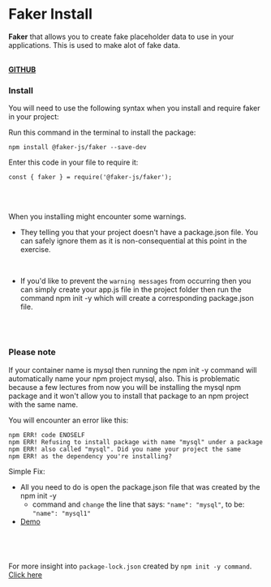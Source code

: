 <h1>Faker Install</h1>

**Faker** that allows you to create fake placeholder data to use in your applications.
This is used to make alot of fake data.
</br></br>

<a href =https://github.com/faker-ruby><b>GITHUB</b></a>

<h3><b>Install</b></h3>
You will need to use the following syntax when you install and require faker in your project:

Run this command in the terminal to install the package:

```linux
npm install @faker-js/faker --save-dev
```

Enter this code in your file to require it:

```linux
const { faker } = require('@faker-js/faker');
```

</br></br>

When you installing might encounter some warnings.

- They telling you that your project doesn't have a package.json file.
  You can safely ignore them as it is non-consequential at this point in the exercise.

</br>

- If you'd like to prevent the `warning messages` from occurring then you can simply create your app.js file in the project folder then run the command npm init -y which will create a corresponding package.json file.

</br></br>

<h3>Please note</h3>
If your container name is mysql then running the npm init -y command will automatically name your npm project mysql, also. This is problematic because a few lectures from now you will be installing the mysql npm package and it won't allow you to install that package to an npm project with the same name.

You will encounter an error like this:

    npm ERR! code ENOSELF
    npm ERR! Refusing to install package with name "mysql" under a package
    npm ERR! also called "mysql". Did you name your project the same
    npm ERR! as the dependency you're installing?

Simple Fix:

- All you need to do is open the package.json file that was created by the npm init -y
  - command and `change` the line that says: `"name": "mysql"`, to be: `"name": "mysql1"`
- <a href =https://www.loom.com/share/db336b7433164b8284c6248cddb4da1d>Demo</a>

## <br>

For more insight into `package-lock.json` created by `npm init -y command`.
<a href = https://medium.com/coinmonks/everything-you-wanted-to-know-about-package-lock-json-b81911aa8ab8>Click here</a>
